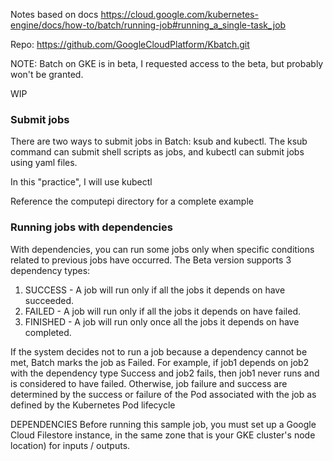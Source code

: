 Notes based on docs
https://cloud.google.com/kubernetes-engine/docs/how-to/batch/running-job#running_a_single-task_job

Repo: https://github.com/GoogleCloudPlatform/Kbatch.git

NOTE: Batch on GKE is in beta, I requested access to the beta, but probably won't be granted. 

WIP

### Submit jobs
There are two ways to submit jobs in Batch: ksub and kubectl. The ksub command can submit shell scripts as jobs, and kubectl can submit jobs using yaml files.

In this "practice", I will use kubectl

Reference the computepi directory for a complete example

### Running jobs with dependencies
With dependencies, you can run some jobs only when specific conditions related to previous jobs have occurred. The Beta version supports 3 dependency types:

1. SUCCESS - 
A job will run only if all the jobs it depends on have succeeded.
2. FAILED -
A job will run only if all the jobs it depends on have failed.
3. FINISHED -
A job will run only once all the jobs it depends on have completed.

If the system decides not to run a job because a dependency cannot be met, Batch marks the job as Failed. For example, if job1 depends on job2 with the dependency type Success and job2 fails, then job1 never runs and is considered to have failed. Otherwise, job failure and success are determined by the success or failure of the Pod associated with the job as defined by the Kubernetes Pod lifecycle

DEPENDENCIES
Before running this sample job, you must set up a Google Cloud Filestore instance, in the same zone that is your GKE cluster's node location) for inputs / outputs.